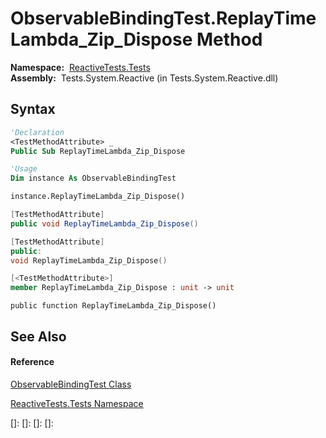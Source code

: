 # ObservableBindingTest.ReplayTimeLambda\_Zip\_Dispose Method

**Namespace:**  [ReactiveTests.Tests](ReactiveTests.Tests\ReactiveTests.Tests.md)  
**Assembly:**  Tests.System.Reactive (in Tests.System.Reactive.dll)

## Syntax

```vb
'Declaration
<TestMethodAttribute> _
Public Sub ReplayTimeLambda_Zip_Dispose
```

```vb
'Usage
Dim instance As ObservableBindingTest

instance.ReplayTimeLambda_Zip_Dispose()
```

```csharp
[TestMethodAttribute]
public void ReplayTimeLambda_Zip_Dispose()
```

```c++
[TestMethodAttribute]
public:
void ReplayTimeLambda_Zip_Dispose()
```

```fsharp
[<TestMethodAttribute>]
member ReplayTimeLambda_Zip_Dispose : unit -> unit 
```

```jscript
public function ReplayTimeLambda_Zip_Dispose()
```

## See Also

#### Reference

[ObservableBindingTest Class](ObservableBindingTest\ObservableBindingTest.md)

[ReactiveTests.Tests Namespace](ReactiveTests.Tests\ReactiveTests.Tests.md)

[]: 
[]: 
[]: 
[]: 